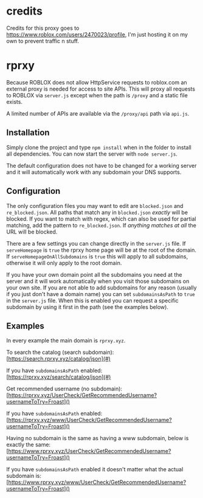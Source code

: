 # credits

Credits for this proxy goes to https://www.roblox.com/users/2470023/profile, I'm just hosting it on my own to prevent traffic n stuff.

# rprxy

Because ROBLOX does not allow HttpService requests to roblox.com an external proxy is needed for access to site APIs.
This will proxy all requests to ROBLOX via `server.js` except when the path is `/proxy` and a static file exists.

A limited number of APIs are available via the `/proxy/api` path via `api.js`.

## Installation

Simply clone the project and type `npm install` when in the folder to install all dependencies. You can now start the server with `node server.js`.

The default configuration does not have to be changed for a working server and it will automatically work with any subdomain your DNS supports.

## Configuration

The only configuration files you may want to edit are `blocked.json` and `re_blocked.json`.
All paths that match any in `blocked.json` _exactly_ will be blocked. If you want to match with regex, which can also be used for partial matching, add the pattern to `re_blocked.json`. If _anything matches at all_ the URL will be blocked.

There are a few settings you can change directly in the `server.js` file. If `serveHomepage` is `true` the rprxy home page will be at the root of the domain. If `serveHomepageOnAllSubdomains` is `true` this will apply to all subdomains, otherwise it will only apply to the root domain.

If you have your own domain point all the subdomains you need at the server and it will work automatically when you visit those subdomains on your own site.
If you are not able to add subdomains for any reason (usually if you just don't have a domain name) you can set `subdomainsAsPath` to `true` in the `server.js` file.
When this is enabled you can request a specific subdomain by using it first in the path (see the examples below).

## Examples
In every example the main domain is `rprxy.xyz`.

To search the catalog (search subdomain):  
[https://search.rprxy.xyz/catalog/json](#)

If you have `subdomainsAsPath` enabled:  
[https://rprxy.xyz/search/catalog/json](#)

Get recommended username (no subdomain):  
[https://rprxy.xyz/UserCheck/GetRecommendedUsername?usernameToTry=Froast]()

If you have `subdomainsAsPath` enabled:  
[https://rprxy.xyz/www/UserCheck/GetRecommendedUsername?usernameToTry=Froast]()

Having no subdomain is the same as having a www subdomain, below is exactly the same:  
[https://www.rprxy.xyz/UserCheck/GetRecommendedUsername?usernameToTry=Froast]()

If you have `subdomainsAsPath` enabled it doesn't matter what the actual subdomain is:  
[https://www.rprxy.xyz/www/UserCheck/GetRecommendedUsername?usernameToTry=Froast]()

